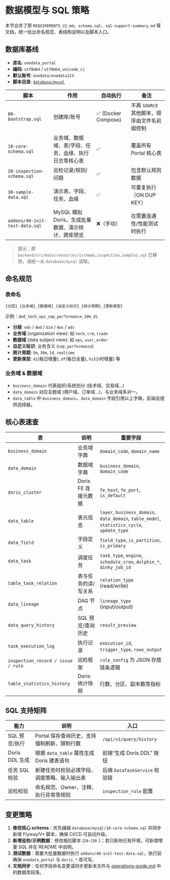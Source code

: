 # 数据模型与 SQL 策略

本节合并了原 `REQUIREMENTS_V2.md`、`schema.sql`、`sql-support-summary.md` 等文档，统一给出命名规范、表结构说明以及脚本入口。

## 数据库基线

- **库名**: `onedata_portal`
- **编码**: `utf8mb4` / `utf8mb4_unicode_ci`
- **默认账号**: `onedata/onedata123`
- **脚本目录**: [`database/mysql`](../../database/mysql)

| 脚本 | 作用 | 自动执行 | 备注 |
| --- | --- | --- | --- |
| `00-bootstrap.sql` | 创建库/账号 | ✅ (Docker Compose) | 不再 `SOURCE` 其他脚本，顺序由文件名前缀控制 |
| `10-core-schema.sql` | 业务域、数据域、表/字段、任务、血缘、执行日志等核心表 | ✅ | 覆盖所有 Portal 核心表 |
| `20-inspection-schema.sql` | 巡检记录/规则/问题 | ✅ | 包含默认规则数据 |
| `30-sample-data.sql` | 演示表、字段、任务、血缘 | ✅ | 可重复执行（ON DUP KEY） |
| `addons/40-init-test-data.sql` | MySQL 模拟 Doris，生成批量数据、演示统计、跨库预览 | ❌（手动） | 在需要连通性/性能测试时执行 |

> 提示：原 `backend/src/main/resources/{schema,inspection,sample}.sql` 已移除，请统一从 `database/mysql` 读取。

## 命名规范

### 表命名

```
{分层}_{业务域}_{数据域}_{自定义标识}_{统计周期}_{更新类型}
```

示例：`dwd_tech_ops_cmp_performance_10m_di`

- **分层**: `ods` / `dwd` / `dim` / `dws` / `ads`
- **业务域** (organization view): 如 `tech`, `crm`, `trade`
- **数据域** (data subject view): 如 `ops`, `user`, `order`
- **自定义标识**: 业务含义 (`cmp_performance`)
- **统计周期**: `5m`, `30m`, `1d`, `realtime`
- **更新类型**: `di`(每日增量), `df`(每日全量), `hi`(小时增量) 等

### 业务域 & 数据域

- `business_domain` 代表组织/系统划分 (技术域、交易域...)
- `data_domain` 对应主题域 (用户域、订单域...)，与业务域多对一。
- `data_table` 中 `business_domain`、`data_domain` 字段引用以上字典，前端会提供选择器。

## 核心表速查

| 表 | 说明 | 重要字段 |
| --- | --- | --- |
| `business_domain` | 业务域字典 | `domain_code`, `domain_name`
| `data_domain` | 数据域字典 | `business_domain`, `domain_code`
| `doris_cluster` | Doris FE 连接元数据 | `fe_host`, `fe_port`, `is_default`
| `data_table` | 表元信息 | `layer`, `business_domain`, `data_domain`, `table_model`, `statistics_cycle`, `update_type`
| `data_field` | 字段定义 | `field_type`, `is_partition`, `is_primary`
| `data_task` | 调度任务 | `task_type`, `engine`, `schedule_cron`, `dolphin_*`, `dinky_job_id`
| `table_task_relation` | 表与任务的读/写关系 | `relation_type` (read/write)
| `data_lineage` | DAG 节点 | `lineage_type` (input/output)
| `data_query_history` | SQL 预览/查询历史 | `result_preview`
| `task_execution_log` | 执行记录 | `execution_id`, `trigger_type`, `rows_output`
| `inspection_record / issue / rule` | 巡检框架 | `rule_config` 为 JSON 存放链条逻辑 |
| `table_statistics_history` | Doris 统计快照 | 行数、分区、副本数等指标

## SQL 支持矩阵

| 能力 | 说明 | 入口 |
| --- | --- | --- |
| SQL 预览/执行 | Portal 保存查询历史，支持强制刷新、限制行数 | `/api/v1/query/history` |
| Doris DDL 生成 | 根据 `data_table` 属性生成 Doris 建表语句 | 前端“生成 Doris DDL” 按钮 |
| 任务 SQL 校验 | 新建任务时校验必填字段、调度策略、输入输出表 | 后端 `DataTaskService` 校验链 |
| 巡检校验 | 命名规范、Owner、注释、执行异常等规则 | `inspection_rule` 配置 |

## 变更策略

1. **修改核心 schema**：优先编辑 `database/mysql/10-core-schema.sql` 并同步新增 Flyway/V* 脚本，确保 CI/CD 可自动升级。
2. **新增巡检/示例数据**：修改相应脚本 (`20-`/`30-`)；若只影响已有环境，可新增增量 SQL 并在 README 中说明。
3. **测试数据**：需要大批量数据时执行 `addons/40-init-test-data.sql`，执行前确保 `onedata_portal` 与 `doris_*` 库可写。
4. **文档同步**：任何字段命名变更请同步更新本文件与 [operations-guide.md](operations-guide.md) 中的数据库段落。
